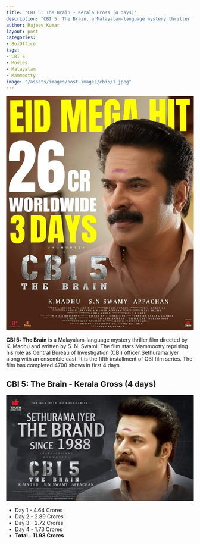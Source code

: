 ```yaml
---
title: 'CBI 5: The Brain - Kerala Gross (4 days)'
description: "CBI 5: The Brain, a Malayalam-language mystery thriller film directed by K. Madhu and written by S. N. Swami has crossed 10 Crores in Kerala Boxoffice in first 4 days"
author: Rajeev Kumar
layout: post
categories:
- BoxOffice
tags:
- CBI 5
- Movies
- Malayalam
- Mammootty
image: "/assets/images/post-images/cbi5/1.jpeg"
---
```


![CBI 5: The brain featured image](/assets/images/post-images/cbi5/1.jpeg)

**CBI 5: The Brain** is a Malayalam-language mystery thriller film directed by K. Madhu and written by S. N. Swami. The film stars Mammootty reprising his role as Central Bureau of Investigation (CBI) officer Sethurama Iyer along with an ensemble cast. It is the fifth installment of CBI film series. The film has completed 4700 shows in first 4 days.

## CBI 5: The Brain - Kerala Gross (4 days)

![CBI 5: The brain featured image](/assets/images/post-images/cbi5/2.jpeg)

- Day 1 - 4.64 Crores
- Day 2 - 2.89 Crores
- Day 3 - 2.72 Crores
- Day 4 - 1.73 Crores
- **Total - 11.98 Crores**

